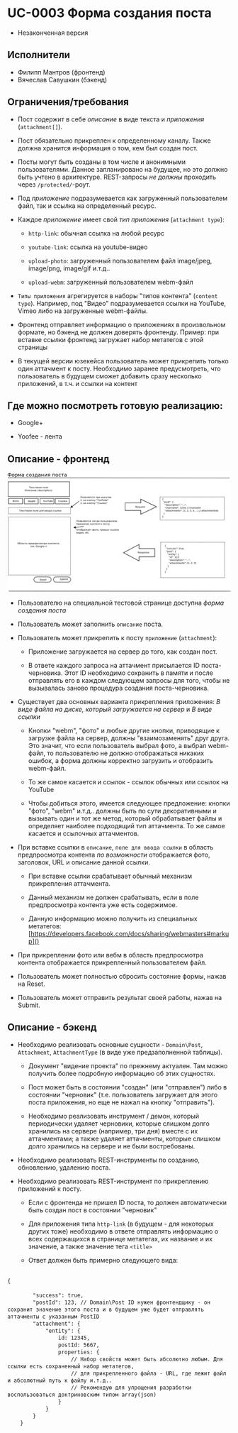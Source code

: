 UC-0003 Форма создания поста
============================

* Незаконченная версия

Исполнители
-----------

- Филипп Мантров (фронтенд)
- Вячеслав Савушкин (бэкенд)

Ограничения/требования
----------------------

- Пост содержит в себе *описание* в виде текста и *приложения* (`attachment[]`).

- Пост обязательно прикреплен к определенному каналу. Также должна хранится информация о том, кем был создан пост.

- Посты могут быть созданы в том числе и анонимными пользователями. Данное запланировано на будущее, но это должно быть учтено
в архитектуре. REST-запросы *не должны* проходить через `/protected/`-роут.

- Под *приложение* подразумевается как загруженный пользователем файл, так и ссылка на определенный ресурс.

- Каждое *приложение* имеет свой *тип приложения* (`attachment type`):

    - `http-link`: обычная ссылка на любой ресурс
    
    - `youtube-link`: ссылка на youtube-видео
    
    - `upload-photo`: загруженный пользователем файл image/jpeg, image/png, image/gif и.т.д..
     
     - `upload-webm`: загруженный пользователем webm-файл
     
- `Типы приложения` агрегируется в наборы "типов контента" (`content type`). Например, под "Видео" подразумевается ссылки на YouTube, 
Vimeo либо на загруженные webm-файлы.

- Фронтенд отправляет информацию о приложениях в произвольном формате, но бэкенд не должен доверять фронтенду. Пример: при вставке ссылки
фронтенд загружает набор метатегов с этой страницы

- В текущей версии юзекейса пользователь может прикрепить только один аттачмент к посту. Необходимо заранее предусмотреть,
что пользователь в будущем сможет добавить сразу несколько приложений, в т.ч. и ссылки на контент

Где можно посмотреть готовую реализацию:
----------------------------------------

- Google+

- Yoofee - лента

Описание - фронтенд
-------------------

![alt tag](post-form.png)

- Пользователю на специальной тестовой странице доступна *форма создания поста*
 
- Пользователь может заполнить `описание` поста.

- Пользователь может прикрепить к посту `приложение` (`attachment`):

    - Приложение загружается на сервер до того, как создан пост. 
    
    - В ответе каждого запроса на аттачмент присылается ID поста-черновика. Этот ID необходимо сохранить в памяти и после
отправлять его в каждом следующем запросы для того, чтобы не вызывалась заново процедура создания поста-черновика.

- Существует два основных варианта прикрепления приложения: *В виде файла на диске, который загружается на сервер* и *В виде ссылки*
    
    - Кнопки "webm", "фото" и любые другие кнопки, приводящие к загрузке файла на сервер, должны "взаимозаменять" друг друга. Это значит,
что если пользователь выбрал фото, а выбрал webm-файл, то пользователю не должно отображаться никаких ошибок, а форма должны корректно
загрузить и отобразить webm-файл.

    - То же самое касается и ссылок - ссылок обычных или ссылок на YouTube
    
    - Чтобы добиться этого, имеется следующее предложение: кнопки "фото", "webm" и.т.д.. должны быть по сути декоративными и вызывать
один и тот же метод, который обрабатывает файлы и определяет наиболее подходящий тип аттачмента. То же самое касается и ссылочных аттачментов.

- При вставке ссылки в `описание`, `поле для ввода ссылки` в область предпросмотра контента *по возможности* отображается 
фото, заголовок, URL и описание данной ссылки.

    - При вставке ссылки срабатывает обычный механизм прикрепления аттачмента.
    
    - Данный механизм не должен срабатывать, если в поле предпросмотра контента уже есть содержимое.
  
    - Данную информацию можно получить из специальных метатегов: [https://developers.facebook.com/docs/sharing/webmasters#markup]()
    
- При прикреплении фото или вебм в область предпросмотра контента отображается прикрепленный пользователем файл.

- Пользователь может полностью сбросить состояние формы, нажав на Reset.

- Пользователь может отправить результат своей работы, нажав на Submit.

Описание - бэкенд
-----------------

- Необходимо реализовать основные сущности - `Domain\Post`, `Attachment`, `AttachmentType` (в виде уже предзаполненной таблицы).

    - Документ "видение проекта" по прежнему актуален. Там можно получить более подробную информацию об этих сущностях.
    
    - Пост может быть в состоянии "создан" (или "отправлен") либо в состоянии "черновик" (т.е. пользователь загружает для этого поста
приложения, но еще не нажал на кнопку "отправить").

    - Необходимо реализовать инструмент / демон, который периодически удаляет черновики, которые слишком долго хранились 
на сервере (например, три дня) вместе с их аттачментами; а также удаляет аттачменты, которые слишком долго хранились на сервере
и не были востребованы.
    
- Необходимо реализовать REST-инструменты по созданию, обновлению, удалению поста.

- Необходимо реализовать REST-инструмент по прикреплению приложений к посту.

    - Если с фронтенда не пришел ID поста, то должен автоматически быть создан пост в состоянии "черновик"
    
    - Для приложения типа `http-link` (в будущем - для некоторых других тоже) необходимо в ответе отправлять информацию о 
всех содержащихся в странице метатегах, их название и их значение, а также значение тега `<title>` 

    - Ответ должен быть примерно следующего вида:
    
```

{

        "success": true,
        "postId": 123, // Domain\Post ID нужен фронтендщику - он сохранит значение этого поста и в будущем уже будет отправлять аттачменты с указанным PostID
        "attachment": {
            "entity": {
                id: 12345,
                postId: 5667,
                properties: {
                    // Набор свойств может быть абсолютно любым. Для ссылки есть сохраненный набор метатегов, 
                    // для прикрепленного файла - URL, где лежит файл и абсолютный путь к файлу и.т.д..
                    // Рекомендую для упрощения разработки воспользоваться доктриновским типом array(json)
                }
            }
        }
    }
```

